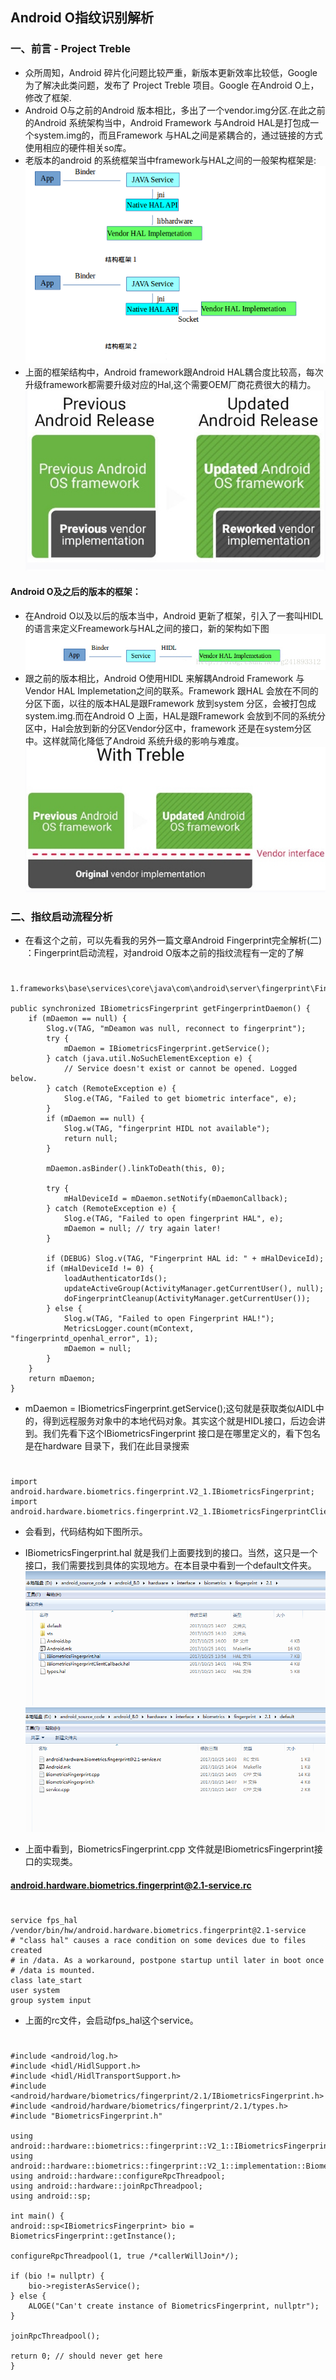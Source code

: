 ## Android O指纹识别解析
### 一、前言 - Project Treble
* 众所周知，Android 碎片化问题比较严重，新版本更新效率比较低，Google 为了解决此类问题，发布了 Project Treble 项目。Google 在Android O上，修改了框架.
* Android O与之前的Android 版本相比，多出了一个vendor.img分区.在此之前的Android 系统架构当中，Android Framework 与Android HAL是打包成一个system.img的，而且Framework 与HAL之间是紧耦合的，通过链接的方式使用相应的硬件相关so库。
* 老版本的android 的系统框架当中framework与HAL之间的一般架构框架是:
![](pictures/Framework-HAL.png)
* 上面的框架结构中，Android framework跟Android HAL耦合度比较高，每次升级framework都需要升级对应的Hal,这个需要OEM厂商花费很大的精力。 
![](pictures/Previous-Updated.png)

#### Android O及之后的版本的框架：
* 在Android O以及以后的版本当中，Android 更新了框架，引入了一套叫HIDL的语言来定义Freamework与HAL之间的接口，新的架构如下图
![](pictures/HIDL.jpg)
* 跟之前的版本相比，Android O使用HIDL 来解耦Android Framework 与Vendor HAL Implemetation之间的联系。Framework 跟HAL 会放在不同的分区下面，以往的版本HAL是跟Framework 放到system 分区，会被打包成system.img.而在Android O 上面，HAL是跟Framework 会放到不同的系统分区中，Hal会放到新的分区Vendor分区中，framework 还是在system分区中。这样就简化降低了Android 系统升级的影响与难度。
![](pictures/With-Treble.png)

### 二、指纹启动流程分析
* 在看这个之前，可以先看我的另外一篇文章Android Fingerprint完全解析(二) ：Fingerprint启动流程，对android O版本之前的指纹流程有一定的了解
#
	1.frameworks\base\services\core\java\com\android\server\fingerprint\FingerprintService.java

    public synchronized IBiometricsFingerprint getFingerprintDaemon() {
        if (mDaemon == null) {
            Slog.v(TAG, "mDeamon was null, reconnect to fingerprint");
            try {
                mDaemon = IBiometricsFingerprint.getService();
            } catch (java.util.NoSuchElementException e) {
                // Service doesn't exist or cannot be opened. Logged below.
            } catch (RemoteException e) {
                Slog.e(TAG, "Failed to get biometric interface", e);
            }
            if (mDaemon == null) {
                Slog.w(TAG, "fingerprint HIDL not available");
                return null;
            }

            mDaemon.asBinder().linkToDeath(this, 0);

            try {
                mHalDeviceId = mDaemon.setNotify(mDaemonCallback);
            } catch (RemoteException e) {
                Slog.e(TAG, "Failed to open fingerprint HAL", e);
                mDaemon = null; // try again later!
            }

            if (DEBUG) Slog.v(TAG, "Fingerprint HAL id: " + mHalDeviceId);
            if (mHalDeviceId != 0) {
                loadAuthenticatorIds();
                updateActiveGroup(ActivityManager.getCurrentUser(), null);
                doFingerprintCleanup(ActivityManager.getCurrentUser());
            } else {
                Slog.w(TAG, "Failed to open Fingerprint HAL!");
                MetricsLogger.count(mContext, "fingerprintd_openhal_error", 1);
                mDaemon = null;
            }
        }
        return mDaemon;
    }
* mDaemon = IBiometricsFingerprint.getService();这句就是获取类似AIDL中的，得到远程服务对象中的本地代码对象。其实这个就是HIDL接口，后边会讲到。我们先看下这个IBiometricsFingerprint 接口是在哪里定义的，看下包名是在hardware 目录下，我们在此目录搜索
#
	import android.hardware.biometrics.fingerprint.V2_1.IBiometricsFingerprint;
	import android.hardware.biometrics.fingerprint.V2_1.IBiometricsFingerprintClientCallback;
* 会看到，代码结构如下图所示。

* IBiometricsFingerprint.hal 就是我们上面要找到的接口。当然，这只是一个接口，我们需要找到具体的实现地方。在本目录中看到一个default文件夹。
![](pictures/biometrics-fingerprint.png)
![](pictures/fingerprint-default.png)
* 上面中看到，BiometricsFingerprint.cpp 文件就是IBiometricsFingerprint接口的实现类。
#### android.hardware.biometrics.fingerprint@2.1-service.rc
#
	service fps_hal /vendor/bin/hw/android.hardware.biometrics.fingerprint@2.1-service
	# "class hal" causes a race condition on some devices due to files created
	# in /data. As a workaround, postpone startup until later in boot once
	# /data is mounted.
	class late_start
	user system
	group system input
* 上面的rc文件，会启动fps_hal这个service。
#
	#include <android/log.h>
	#include <hidl/HidlSupport.h>
	#include <hidl/HidlTransportSupport.h>
	#include <android/hardware/biometrics/fingerprint/2.1/IBiometricsFingerprint.h>
	#include <android/hardware/biometrics/fingerprint/2.1/types.h>
	#include "BiometricsFingerprint.h"
	
	using android::hardware::biometrics::fingerprint::V2_1::IBiometricsFingerprint;
	using android::hardware::biometrics::fingerprint::V2_1::implementation::BiometricsFingerprint;
	using android::hardware::configureRpcThreadpool;
	using android::hardware::joinRpcThreadpool;
	using android::sp;
	
	int main() {
	android::sp<IBiometricsFingerprint> bio = BiometricsFingerprint::getInstance();
	
	configureRpcThreadpool(1, true /*callerWillJoin*/);
	
	if (bio != nullptr) {
	    bio->registerAsService();
	} else {
	    ALOGE("Can't create instance of BiometricsFingerprint, nullptr");
	}
	
	joinRpcThreadpool();
	
	return 0; // should never get here
	}